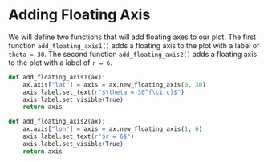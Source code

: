 # Adding Floating Axis

We will define two functions that will add floating axes to our plot. The first function `add_floating_axis1()` adds a floating axis to the plot with a label of `theta = 30`. The second function `add_floating_axis2()` adds a floating axis to the plot with a label of `r = 6`.

```python
def add_floating_axis1(ax):
    ax.axis["lat"] = axis = ax.new_floating_axis(0, 30)
    axis.label.set_text(r"$\theta = 30^{\circ}$")
    axis.label.set_visible(True)
    return axis

def add_floating_axis2(ax):
    ax.axis["lon"] = axis = ax.new_floating_axis(1, 6)
    axis.label.set_text(r"$r = 6$")
    axis.label.set_visible(True)
    return axis
```
